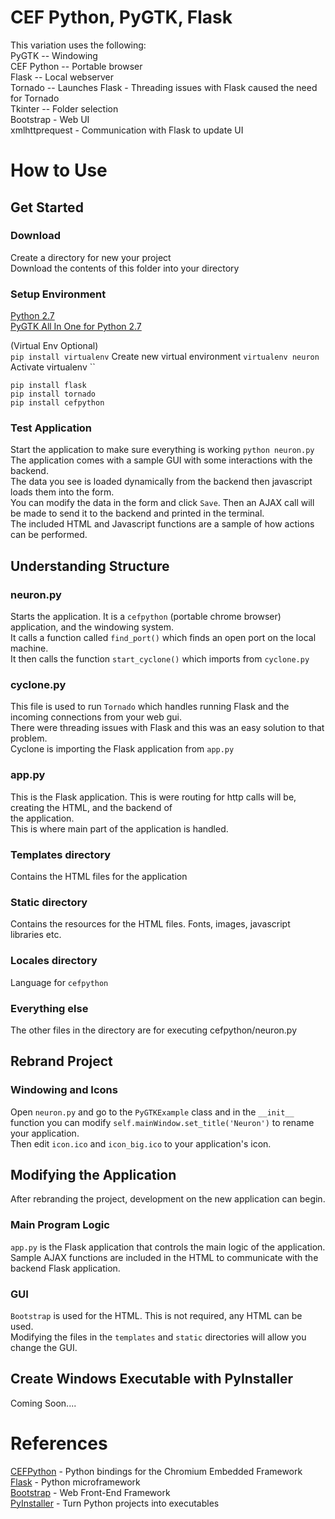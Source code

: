 # CEF Python, PyGTK, Flask
This variation uses the following:  
PyGTK -- Windowing  
CEF Python -- Portable browser  
Flask -- Local webserver  
Tornado -- Launches Flask - Threading issues with Flask caused the need for Tornado  
Tkinter -- Folder selection  
Bootstrap - Web UI  
xmlhttprequest - Communication with Flask to update UI  

# How to Use

## Get Started

### Download
Create a directory for new your project  
Download the contents of this folder into your directory

### Setup Environment

[Python 2.7](https://www.python.org/downloads/)  
[PyGTK All In One for Python 2.7](http://ftp.gnome.org/pub/GNOME/binaries/win32/pygtk/2.24/)  

(Virtual Env Optional)  
`pip install virtualenv`
Create new virtual environment `virtualenv neuron`  
Activate virtualenv ``

`pip install flask`  
`pip install tornado`  
`pip install cefpython`  

### Test Application
Start the application to make sure everything is working `python neuron.py`  
The application comes with a sample GUI with some interactions with the backend.  
The data you see is loaded dynamically from the backend then javascript loads them into the form.  
You can modify the data in the form and click `Save`. Then an AJAX call will be made to send it to the backend and
printed in the terminal.  
The included HTML and Javascript functions are a sample of how actions can be performed.

## Understanding Structure

### neuron.py
Starts the application.  It is a `cefpython` (portable chrome browser) application, and the windowing system.  
It calls a function called `find_port()` which finds an open port on the local machine.  
It then calls the function `start_cyclone()` which imports from `cyclone.py`

### cyclone.py
This file is used to run `Tornado` which handles running Flask and the incoming connections from your web gui.  
There were threading issues with Flask and this was an easy solution to that problem.  
Cyclone is importing the Flask application from `app.py`

### app.py
This is the Flask application.  This is were routing for http calls will be, creating the HTML, and the backend of  
the application.  
This is where main part of the application is handled. 

### Templates directory
Contains the HTML files for the application

### Static directory
Contains the resources for the HTML files. Fonts, images, javascript libraries etc.

### Locales directory
Language for `cefpython`

### Everything else
The other files in the directory are for executing cefpython/neuron.py

## Rebrand Project

### Windowing and Icons
Open `neuron.py` and go to the `PyGTKExample` class and in the `__init__` function you can modify 
`self.mainWindow.set_title('Neuron')` to rename your application.  
Then edit `icon.ico` and `icon_big.ico` to your application's icon.

## Modifying the Application
After rebranding the project, development on the new application can begin.

### Main Program Logic
`app.py` is the Flask application that controls the main logic of the application.  
Sample AJAX functions are included in the HTML to communicate with the backend Flask application.

### GUI
`Bootstrap` is used for the HTML.  This is not required, any HTML can be used.  
Modifying the files in the `templates` and `static` directories will allow you change the GUI.

## Create Windows Executable with PyInstaller
Coming Soon....

# References
[CEFPython](https://github.com/cztomczak/cefpython) - Python bindings for the Chromium Embedded Framework  
[Flask](http://flask.pocoo.org/) - Python microframework  
[Bootstrap](http://getbootstrap.com/) - Web Front-End Framework  
[PyInstaller](http://www.pyinstaller.org/) - Turn Python projects into executables  